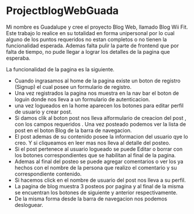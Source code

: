 # ProjectblogWebGuada

Mi nombre es Guadalupe y cree el proyecto Blog Web, llamado Blog Wii Fit.
Este trabajo lo realice en su totalidad en forma unipersonal por lo cual alguno de los puntos requeridos no estan completos o no tienen la funcionalidad esperada. 
Ademas falta pulir la parte de frontend que por falta de tiempo, no pude llegar a lograr los detalles de la pagina que esperaba.

La funcionalidad de la pagina es la siguiente.
* Cuando ingrasamos al home de la pagina existe un boton de registro (Signup) el cual posee un formulario de registro.
* Una vez registrados la pagina nos muestra en la nav bar el boton de loguin donde nos lleva a un formulario de autenticacion.
* una vez logueados en la home aparecen los botones para editar perfil de usuario y crear post.
* Si damos clik al boton post nos lleva alformulario de creacion del post , con los campos requeridos . Una vez posteado podemos ver la lista de post en el boton Blog 
  de la barra de navegacion.
* El post ademas de su contenido posee la informacion del usuario qye lo creo. Y si cliqueamos en leer mas nos lleva al detalle del posteo. 
* Si el post pertenece al usuario logueado se puede Editar o borrar con los botones correspondientes que se habilitan al final de la pagina.
* Ademas al final del posteo se puede agregar comentarios o ver los ya hechos con el nombre de la persona que realizo el comentario y su correspondiente contenido.
* Si hacemos click en el nombre de usuario del post nos lleva a su perfil.
* La pagina de blog muestra 3 posteos por pagina y al final de la misma se encuentran los botones de siguiente y anterior respectivamente.
* De la misma forma desde la barra de navegacion nos podemos desloguear.

